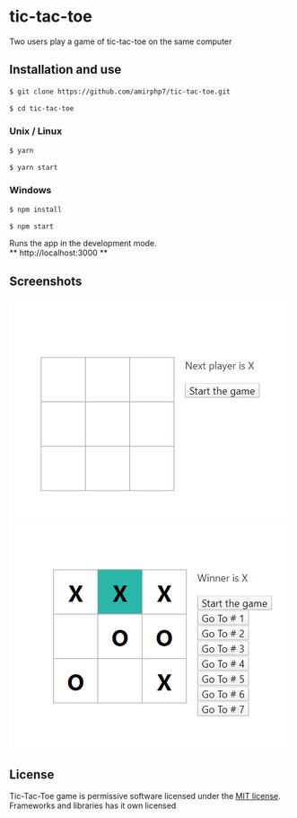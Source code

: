 # tic-tac-toe
Two users play a game of tic-tac-toe on the same computer

## Installation and use

```
$ git clone https://github.com/amirphp7/tic-tac-toe.git
```
```
$ cd tic-tac-toe
```
### Unix / Linux
```
$ yarn
```
```
$ yarn start
```
### Windows
```
$ npm install
```
```
$ npm start
```
Runs the app in the development mode.<br>
**  http://localhost:3000 **

## Screenshots
<img src="public/screenshots/screenshot-1.png" alt="">
<img src="public/screenshots/screenshot-2.png" alt="">

## License
Tic-Tac-Toe game is permissive software licensed under the [MIT license](https://opensource.org/licenses/MIT).
Frameworks and libraries has it own licensed
